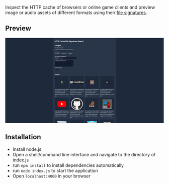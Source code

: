 Inspect the HTTP cache of browsers or online game clients and preview image or audio assets of different formats using their [file signatures](https://en.wikipedia.org/wiki/List_of_file_signatures).

## Preview
![preview](screenshot1.png)

## Installation
- Install node.js
- Open a shell/command line interface and navigate to the directory of index.js
- run ```npm install``` to install dependencies automatically
- run ```node index.js``` to start the application
- Open ```localhost:4000``` in your browser
